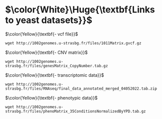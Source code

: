 
# $\color{White}\Huge{\textbf{Links to yeast datasets}}$  

  

$\color{Yellow}{\textbf{- vcf file}}$    
```
wget http://1002genomes.u-strasbg.fr/files/1011Matrix.gvcf.gz  
```

$\color{Yellow}{\textbf{- CNV matrix}}$    
```
wget http://1002genomes.u-strasbg.fr/files/genesMatrix_CopyNumber.tab.gz  
```

$\color{Yellow}{\textbf{- transcriptomic data}}$    
```
wget http://1002genomes.u-strasbg.fr/files/RNAseq/final_data_annotated_merged_04052022.tab.zip  
```

$\color{Yellow}{\textbf{- phenotypic data}}$     
```
wget http://1002genomes.u-strasbg.fr/files/phenoMatrix_35ConditionsNormalizedByYPD.tab.gz  
```
